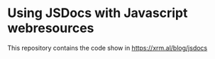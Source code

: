 # Using JSDocs with Javascript webresources
This repository contains the code show in https://xrm.al/blog/jsdocs

